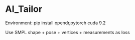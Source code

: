 # AI_Tailor

Environment: pip install opendr,pytorch cuda 9.2

Use SMPL shape + pose + vertices + measurements as loss
